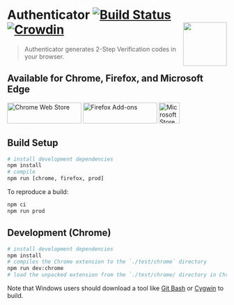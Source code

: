 # Authenticator [![Build Status](https://travis-ci.com/Authenticator-Extension/Authenticator.svg?branch=dev)](https://travis-ci.com/Authenticator-Extension/Authenticator) [![Crowdin](https://d322cqt584bo4o.cloudfront.net/authenticator-firefox/localized.svg)](https://crowdin.com/project/authenticator-firefox) <img align="right" width="100" height="100" src="https://github.com/Authenticator-Extension/Authenticator/raw/dev/images/icon.svg">

> Authenticator generates 2-Step Verification codes in your browser.

## Available for Chrome, Firefox, and Microsoft Edge

[<img src="https://raw.githubusercontent.com/wiki/Authenticator-Extension/Authenticator/readme-images/chrome-web-store.png" title="Chrome Web Store" width="170" height="48" />](https://chrome.google.com/webstore/detail/authenticator/bhghoamapcdpbohphigoooaddinpkbai) [<img src="https://raw.githubusercontent.com/wiki/Authenticator-Extension/Authenticator/readme-images/firefox-add-ons.png" title="Firefox Add-ons" width="170" height="48" />](https://addons.mozilla.org/en-US/firefox/addon/auth-helper?src=external-github) [<img src="https://raw.githubusercontent.com/wiki/Authenticator-Extension/Authenticator/readme-images/microsoft-store.png" title="Microsoft Store" height="48">](https://microsoftedge.microsoft.com/addons/detail/ocglkepbibnalbgmbachknglpdipeoio)

## Build Setup

``` bash
# install development dependencies
npm install
# compile
npm run [chrome, firefox, prod]
```

To reproduce a build:

``` bash
npm ci
npm run prod
```

## Development (Chrome)

``` bash
# install development dependencies
npm install
# compiles the Chrome extension to the `./test/chrome` directory
npm run dev:chrome
# load the unpacked extension from the `./test/chrome/ directory in Chrome
```

Note that Windows users should download a tool like [Git Bash](https://git-scm.com/download/win) or [Cygwin](http://cygwin.com/) to build.
